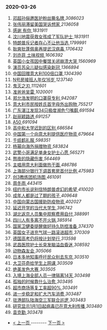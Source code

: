 ### 2020-03-26 
1. [ 邓超孙俪邀医护粉丝撕名牌 ](https://s.weibo.com/weibo?q=%23%E9%82%93%E8%B6%85%E5%AD%99%E4%BF%AA%E9%82%80%E5%8C%BB%E6%8A%A4%E7%B2%89%E4%B8%9D%E6%92%95%E5%90%8D%E7%89%8C%23&Refer=top) *3086023*
1. [ 张伟丽滞留美国哭诉想家 ](https://s.weibo.com/weibo?q=%23%E5%BC%A0%E4%BC%9F%E4%B8%BD%E6%BB%9E%E7%95%99%E7%BE%8E%E5%9B%BD%E5%93%AD%E8%AF%89%E6%83%B3%E5%AE%B6%23&Refer=top) *2136058*
1. [ 感谢 有你 ](https://s.weibo.com/weibo?q=%23%E6%84%9F%E8%B0%A2%20%E6%9C%89%E4%BD%A0%23&topic_ad=1&Refer=top) *1831911*
1. [ 汶川地震获救女孩成了军队护士 ](https://s.weibo.com/weibo?q=%23%E6%B1%B6%E5%B7%9D%E5%9C%B0%E9%9C%87%E8%8E%B7%E6%95%91%E5%A5%B3%E5%AD%A9%E6%88%90%E4%BA%86%E5%86%9B%E9%98%9F%E6%8A%A4%E5%A3%AB%23&Refer=top) *1831911*
1. [ 特朗普斥记者存心不让他当选 ](https://s.weibo.com/weibo?q=%23%E7%89%B9%E6%9C%97%E6%99%AE%E6%96%A5%E8%AE%B0%E8%80%85%E5%AD%98%E5%BF%83%E4%B8%8D%E8%AE%A9%E4%BB%96%E5%BD%93%E9%80%89%23&Refer=top) *1799991*
1. [ 耿爽批蓬佩奥再提武汉病毒 ](https://s.weibo.com/weibo?q=%E8%80%BF%E7%88%BD%E6%89%B9%E8%93%AC%E4%BD%A9%E5%A5%A5%E5%86%8D%E6%8F%90%E6%AD%A6%E6%B1%89%E7%97%85%E6%AF%92&Refer=top) *1706432*
1. [ 刘亦菲 土味视频 ](https://s.weibo.com/weibo?q=%E5%88%98%E4%BA%A6%E8%8F%B2%20%E5%9C%9F%E5%91%B3%E8%A7%86%E9%A2%91&Refer=top) *1606392*
1. [ 英国小女孩因中餐馆关闭崩溃大哭 ](https://s.weibo.com/weibo?q=%23%E8%8B%B1%E5%9B%BD%E5%B0%8F%E5%A5%B3%E5%AD%A9%E5%9B%A0%E4%B8%AD%E9%A4%90%E9%A6%86%E5%85%B3%E9%97%AD%E5%B4%A9%E6%BA%83%E5%A4%A7%E5%93%AD%23&Refer=top) *1560969*
1. [ 演员苏朵儿疑似感染新冠 ](https://s.weibo.com/weibo?q=%E6%BC%94%E5%91%98%E8%8B%8F%E6%9C%B5%E5%84%BF%E7%96%91%E4%BC%BC%E6%84%9F%E6%9F%93%E6%96%B0%E5%86%A0&Refer=top) *1366894*
1. [ 中国回赠意大利100倍口罩 ](https://s.weibo.com/weibo?q=%23%E4%B8%AD%E5%9B%BD%E5%9B%9E%E8%B5%A0%E6%84%8F%E5%A4%A7%E5%88%A9100%E5%80%8D%E5%8F%A3%E7%BD%A9%23&Refer=top) *1304390*
1. [ N号房接班人年仅16岁 ](https://s.weibo.com/weibo?q=%23N%E5%8F%B7%E6%88%BF%E6%8E%A5%E7%8F%AD%E4%BA%BA%E5%B9%B4%E4%BB%8516%E5%B2%81%23&Refer=top) *1237140*
1. [ 鬼灭之刃 ](https://s.weibo.com/weibo?q=%23%E9%AC%BC%E7%81%AD%E4%B9%8B%E5%88%83%23&Refer=top) *1112601*
1. [ 准爸爸吴雷 ](https://s.weibo.com/weibo?q=%23%E5%87%86%E7%88%B8%E7%88%B8%E5%90%B4%E9%9B%B7%23&Refer=top) *1020001*
1. [ 郑允浩发明的口罩获专利 ](https://s.weibo.com/weibo?q=%23%E9%83%91%E5%85%81%E6%B5%A9%E5%8F%91%E6%98%8E%E7%9A%84%E5%8F%A3%E7%BD%A9%E8%8E%B7%E4%B8%93%E5%88%A9%23&Refer=top) *942087*
1. [ 意大利市民按姓氏首字母外出购物 ](https://s.weibo.com/weibo?q=%23%E6%84%8F%E5%A4%A7%E5%88%A9%E5%B8%82%E6%B0%91%E6%8C%89%E5%A7%93%E6%B0%8F%E9%A6%96%E5%AD%97%E6%AF%8D%E5%A4%96%E5%87%BA%E8%B4%AD%E7%89%A9%23&Refer=top) *755217*
1. [ 广东湛江发现34只极度濒危勺嘴鹬 ](https://s.weibo.com/weibo?q=%23%E5%B9%BF%E4%B8%9C%E6%B9%9B%E6%B1%9F%E5%8F%91%E7%8E%B034%E5%8F%AA%E6%9E%81%E5%BA%A6%E6%BF%92%E5%8D%B1%E5%8B%BA%E5%98%B4%E9%B9%AC%23&Refer=top) *691594*
1. [ 赵丽颖路透 ](https://s.weibo.com/weibo?q=%23%E8%B5%B5%E4%B8%BD%E9%A2%96%E8%B7%AF%E9%80%8F%23&Refer=top) *691257*
1. [ A50 ](https://s.weibo.com/weibo?q=A50&Refer=top) *691094*
1. [ 高中和大学迟到的区别 ](https://s.weibo.com/weibo?q=%23%E9%AB%98%E4%B8%AD%E5%92%8C%E5%A4%A7%E5%AD%A6%E8%BF%9F%E5%88%B0%E7%9A%84%E5%8C%BA%E5%88%AB%23&Refer=top) *686584*
1. [ 中国第一个向意大利提供医疗物资 ](https://s.weibo.com/weibo?q=%E4%B8%AD%E5%9B%BD%E7%AC%AC%E4%B8%80%E4%B8%AA%E5%90%91%E6%84%8F%E5%A4%A7%E5%88%A9%E6%8F%90%E4%BE%9B%E5%8C%BB%E7%96%97%E7%89%A9%E8%B5%84&Refer=top) *679664*
1. [ 千纸鹤礼服 ](https://s.weibo.com/weibo?q=%23%E5%8D%83%E7%BA%B8%E9%B9%A4%E7%A4%BC%E6%9C%8D%23&Refer=top) *598351*
1. [ 杨幂向海外捐赠物资 ](https://s.weibo.com/weibo?q=%23%E6%9D%A8%E5%B9%82%E5%90%91%E6%B5%B7%E5%A4%96%E6%8D%90%E8%B5%A0%E7%89%A9%E8%B5%84%23&Refer=top) *583824*
1. [ 武警小哥满足单身女护士心愿 ](https://s.weibo.com/weibo?q=%23%E6%AD%A6%E8%AD%A6%E5%B0%8F%E5%93%A5%E6%BB%A1%E8%B6%B3%E5%8D%95%E8%BA%AB%E5%A5%B3%E6%8A%A4%E5%A3%AB%E5%BF%83%E6%84%BF%23&Refer=top) *565271*
1. [ 熬夜的隐藏伤害 ](https://s.weibo.com/weibo?q=%23%E7%86%AC%E5%A4%9C%E7%9A%84%E9%9A%90%E8%97%8F%E4%BC%A4%E5%AE%B3%23&Refer=top) *564469*
1. [ 主唱用意大利面做热干面 ](https://s.weibo.com/weibo?q=%23%E4%B8%BB%E5%94%B1%E7%94%A8%E6%84%8F%E5%A4%A7%E5%88%A9%E9%9D%A2%E5%81%9A%E7%83%AD%E5%B9%B2%E9%9D%A2%23&Refer=top) *486786*
1. [ 上海部分银行下调首套房首付比例 ](https://s.weibo.com/weibo?q=%E4%B8%8A%E6%B5%B7%E9%83%A8%E5%88%86%E9%93%B6%E8%A1%8C%E4%B8%8B%E8%B0%83%E9%A6%96%E5%A5%97%E6%88%BF%E9%A6%96%E4%BB%98%E6%AF%94%E4%BE%8B&Refer=top) *475983*
1. [ 创3教练团机场图 ](https://s.weibo.com/weibo?q=%23%E5%88%9B3%E6%95%99%E7%BB%83%E5%9B%A2%E6%9C%BA%E5%9C%BA%E5%9B%BE%23&Refer=top) *461091*
1. [ 周冬雨 ](https://s.weibo.com/weibo?q=%E5%91%A8%E5%86%AC%E9%9B%A8&Refer=top) *443415*
1. [ 纽约市长说别信特朗普虚幻的希望 ](https://s.weibo.com/weibo?q=%23%E7%BA%BD%E7%BA%A6%E5%B8%82%E9%95%BF%E8%AF%B4%E5%88%AB%E4%BF%A1%E7%89%B9%E6%9C%97%E6%99%AE%E8%99%9A%E5%B9%BB%E7%9A%84%E5%B8%8C%E6%9C%9B%23&Refer=top) *410020*
1. [ 成年人都是过了期的孩子 ](https://s.weibo.com/weibo?q=%23%E6%88%90%E5%B9%B4%E4%BA%BA%E9%83%BD%E6%98%AF%E8%BF%87%E4%BA%86%E6%9C%9F%E7%9A%84%E5%AD%A9%E5%AD%90%23&Refer=top) *409648*
1. [ 中国向蒙古国援助防疫物资 ](https://s.weibo.com/weibo?q=%E4%B8%AD%E5%9B%BD%E5%90%91%E8%92%99%E5%8F%A4%E5%9B%BD%E6%8F%B4%E5%8A%A9%E9%98%B2%E7%96%AB%E7%89%A9%E8%B5%84&Refer=top) *402027*
1. [ 延迟开学的当代大学生 ](https://s.weibo.com/weibo?q=%23%E5%BB%B6%E8%BF%9F%E5%BC%80%E5%AD%A6%E7%9A%84%E5%BD%93%E4%BB%A3%E5%A4%A7%E5%AD%A6%E7%94%9F%23&Refer=top) *396742*
1. [ 湖北返京人员集中观察费用自付 ](https://s.weibo.com/weibo?q=%23%E6%B9%96%E5%8C%97%E8%BF%94%E4%BA%AC%E4%BA%BA%E5%91%98%E9%9B%86%E4%B8%AD%E8%A7%82%E5%AF%9F%E8%B4%B9%E7%94%A8%E8%87%AA%E4%BB%98%23&Refer=top) *388991*
1. [ 四川人有多离不开火锅 ](https://s.weibo.com/weibo?q=%23%E5%9B%9B%E5%B7%9D%E4%BA%BA%E6%9C%89%E5%A4%9A%E7%A6%BB%E4%B8%8D%E5%BC%80%E7%81%AB%E9%94%85%23&Refer=top) *385914*
1. [ 国家卫健委提醒做好持久防控准备 ](https://s.weibo.com/weibo?q=%23%E5%9B%BD%E5%AE%B6%E5%8D%AB%E5%81%A5%E5%A7%94%E6%8F%90%E9%86%92%E5%81%9A%E5%A5%BD%E6%8C%81%E4%B9%85%E9%98%B2%E6%8E%A7%E5%87%86%E5%A4%87%23&Refer=top) *374370*
1. [ 英国女子进充气球一路滚进超市 ](https://s.weibo.com/weibo?q=%23%E8%8B%B1%E5%9B%BD%E5%A5%B3%E5%AD%90%E8%BF%9B%E5%85%85%E6%B0%94%E7%90%83%E4%B8%80%E8%B7%AF%E6%BB%9A%E8%BF%9B%E8%B6%85%E5%B8%82%23&Refer=top) *370309*
1. [ 德国高考仍将按计划举行 ](https://s.weibo.com/weibo?q=%E5%BE%B7%E5%9B%BD%E9%AB%98%E8%80%83%E4%BB%8D%E5%B0%86%E6%8C%89%E8%AE%A1%E5%88%92%E4%B8%BE%E8%A1%8C&Refer=top) *313598*
1. [ 武昌医院护士长突发脑溢血昏迷 ](https://s.weibo.com/weibo?q=%E6%AD%A6%E6%98%8C%E5%8C%BB%E9%99%A2%E6%8A%A4%E5%A3%AB%E9%95%BF%E7%AA%81%E5%8F%91%E8%84%91%E6%BA%A2%E8%A1%80%E6%98%8F%E8%BF%B7&Refer=top) *308592*
1. [ 动物森友会 ](https://s.weibo.com/weibo?q=%23%E5%8A%A8%E7%89%A9%E6%A3%AE%E5%8F%8B%E4%BC%9A%23&Refer=top) *305066*
1. [ 日本多地知事呼吁民众别去东京 ](https://s.weibo.com/weibo?q=%E6%97%A5%E6%9C%AC%E5%A4%9A%E5%9C%B0%E7%9F%A5%E4%BA%8B%E5%91%BC%E5%90%81%E6%B0%91%E4%BC%97%E5%88%AB%E5%8E%BB%E4%B8%9C%E4%BA%AC&Refer=top) *303510*
1. [ 大卫芬奇给学生上网课 ](https://s.weibo.com/weibo?q=%23%E5%A4%A7%E5%8D%AB%E8%8A%AC%E5%A5%87%E7%BB%99%E5%AD%A6%E7%94%9F%E4%B8%8A%E7%BD%91%E8%AF%BE%23&Refer=top) *303509*
1. [ 绝美发色大赛 ](https://s.weibo.com/weibo?q=%23%E7%BB%9D%E7%BE%8E%E5%8F%91%E8%89%B2%E5%A4%A7%E8%B5%9B%23&Refer=top) *303505*
1. [ 入境上海全部人员一律隔离14天 ](https://s.weibo.com/weibo?q=%23%E5%85%A5%E5%A2%83%E4%B8%8A%E6%B5%B7%E5%85%A8%E9%83%A8%E4%BA%BA%E5%91%98%E4%B8%80%E5%BE%8B%E9%9A%94%E7%A6%BB14%E5%A4%A9%23&Refer=top) *303498*
1. [ 孤独的时候靠什么治愈 ](https://s.weibo.com/weibo?q=%23%E5%AD%A4%E7%8B%AC%E7%9A%84%E6%97%B6%E5%80%99%E9%9D%A0%E4%BB%80%E4%B9%88%E6%B2%BB%E6%84%88%23&Refer=top) *303495*
1. [ 超市商场等复工率超90% ](https://s.weibo.com/weibo?q=%E8%B6%85%E5%B8%82%E5%95%86%E5%9C%BA%E7%AD%89%E5%A4%8D%E5%B7%A5%E7%8E%87%E8%B6%8590%25&Refer=top) *303491*
1. [ 进一步稳定和扩大汽车消费 ](https://s.weibo.com/weibo?q=%E8%BF%9B%E4%B8%80%E6%AD%A5%E7%A8%B3%E5%AE%9A%E5%92%8C%E6%89%A9%E5%A4%A7%E6%B1%BD%E8%BD%A6%E6%B6%88%E8%B4%B9&Refer=top) *303487*
1. [ 驻港部队陆海空三军联合巡逻 ](https://s.weibo.com/weibo?q=%23%E9%A9%BB%E6%B8%AF%E9%83%A8%E9%98%9F%E9%99%86%E6%B5%B7%E7%A9%BA%E4%B8%89%E5%86%9B%E8%81%94%E5%90%88%E5%B7%A1%E9%80%BB%23&Refer=top) *303483*
1. [ 研究显示1月1日起病毒已在意大利传播 ](https://s.weibo.com/weibo?q=%E7%A0%94%E7%A9%B6%E6%98%BE%E7%A4%BA1%E6%9C%881%E6%97%A5%E8%B5%B7%E7%97%85%E6%AF%92%E5%B7%B2%E5%9C%A8%E6%84%8F%E5%A4%A7%E5%88%A9%E4%BC%A0%E6%92%AD&Refer=top) *303480*
1. [ 袁克勤 ](https://s.weibo.com/weibo?q=%E8%A2%81%E5%85%8B%E5%8B%A4&Refer=top) *303478* 

- [ < 上一页 ](https://github.com/able8/weibo-hot-record/blob/master/2020-03-25.md) -------- [ 下一页 > ](https://github.com/able8/weibo-hot-record/blob/master/2020-03-27.md)